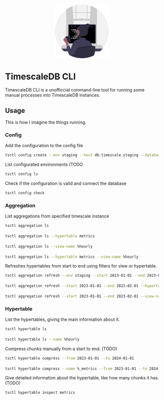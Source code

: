 <p align="center">
  <img src="./assets/illustration.svg" width="35%" />
</p>

# TimescaleDB CLI

TimescaleDB CLI is a unofficcial command-line tool for running some manual processes into TimescaleDB instances.

## Usage

This is how I imagine the things running.

### Config

Add the configuration to the config file

```sh
tsctl config create --env staging --host db.timescale.staging --database tsdb
```

List configurated environments (TODO

```sh
tsctl config ls
```

Check if the configuration is valid and connect the database

```sh
tsctl config check
```

### Aggregation

List aggregations from specified timescale instance

```sh
tsctl aggregation ls

tsctl aggregation ls --hypertable metrics

tsctl aggregation ls --view-name %hourly

tsctl aggregation ls --hypertable metrics --view-name %hourly
```

Refreshes hypertables from start to end using filters for view or hypertable.

```sh
tsctl aggregation refresh --env staging --start 2023-01-01 --end 2023-02-01

tsctl aggregation refresh --start 2023-01-01 --end 2023-02-01 --hypertable metrics

tsctl aggregation refresh --start 2023-01-01 --end 2023-02-01 --view-name %hourly
```

### Hypertable

List the hypertables, giving the main information about it.

```sh
tsctl hypertable ls

tsctl hypertable ls --name %hourly
```

Compress chunks manually from a start to end. (TODO)

```sh
tsctl hypertable compress --from 2023-01-01 --to 2024-01-01

tsctl hypertable compress --name %_metrics --from 2023-01-01 --to 2024-01-01
```

Give detailed information about the hypertable, like how many chunks it has. (TODO)

```sh
tsctl hypertable inspect metrics
```
